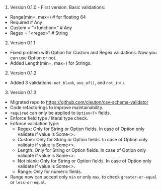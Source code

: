 1) Version 0.1.0 - First version. Basic validations: 

- Range(min=, max=) # for floating 64
- Required # Any
- Custom = "\<function>\" # Any
- Regex = "\<regex>\" # String

2) Version 0.1.1

- Fixed problem with Option<String> for Custom and Regex validations. Now you can use Option or not. 
- Added Length(min=, max=) for Strings. 

2) Version 0.1.2

- Added 3 validations: `not_blank`, `one_of()`, and `not_in()`.

3) Version 0.1.3

- Migrated repo to https://github.com/cleuton/csv-schema-validator
- Code refactorings to improve maintainability.
- `required` can only be applied to `Option<T>` fields.
- Enforce field type / literal type check.
- Enforce validation type: 
    * Regex: Only for String or Option<String> fields. In case of Option<String> only validate if value is Some<>.
    * Custom: Only for String or Option<String> fields. In case of Option<String> only validate if value is Some<>.
    * Length: Only for String or Option<String> fields. In case of Option<String> only validate if value is Some<>.
    * Not blank: Only for String or Option<String> fields. In case of Option<String> only validate if value is Some<>.
    * Range: Only for numeric fields. 
- Range now can accept only `min` or only `max`, to check `greater-or-equal` or `less-or-equal`.
